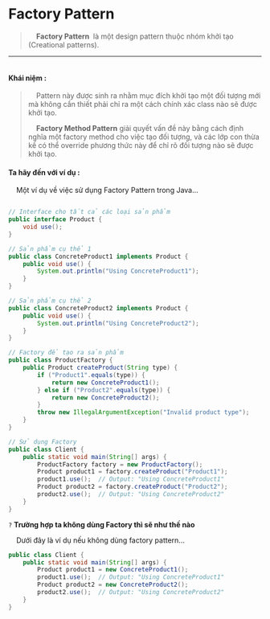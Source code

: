 # Factory Pattern

>     **Factory Pattern**  là một design pattern thuộc nhóm khởi tạo (Creational patterns).

---

<img title="Factory Pattern" src="https://refactoring.guru/images/patterns/content/factory-method/factory-method-en.png?id=cfa26f33dc8473e803fadae0d262100a" alt="" data-align="center" style="zoom:100%;">

#### Khái niệm :

>     Pattern này được sinh ra nhằm mục đích khởi tạo một đối tượng mới mà không cần thiết phải chỉ ra một cách chính xác class nào sẽ được khởi tạo.
> 
>     **Factory Method Pattern** giải quyết vấn đề này bằng cách định nghĩa một factory method cho việc tạo đối tượng, và các lớp con thừa kế có thể override phương thức này để chỉ rõ đối tượng nào sẽ được khởi tạo.

#### Ta hãy đến với ví dụ :

    Một ví dụ về việc sử dụng Factory Pattern trong Java...  

```java

// Interface cho tất cả các loại sản phẩm
public interface Product {
    void use();
}

// Sản phẩm cụ thể 1
public class ConcreteProduct1 implements Product {
    public void use() {
        System.out.println("Using ConcreteProduct1");
    }
}

// Sản phẩm cụ thể 2
public class ConcreteProduct2 implements Product {
    public void use() {
        System.out.println("Using ConcreteProduct2");
    }
}

// Factory để tạo ra sản phẩm
public class ProductFactory {
    public Product createProduct(String type) {
        if ("Product1".equals(type)) {
            return new ConcreteProduct1();
        } else if ("Product2".equals(type)) {
            return new ConcreteProduct2();
        }
        throw new IllegalArgumentException("Invalid product type");
    }
}

// Sử dụng Factory
public class Client {
    public static void main(String[] args) {
        ProductFactory factory = new ProductFactory();
        Product product1 = factory.createProduct("Product1");
        product1.use();  // Output: "Using ConcreteProduct1"
        Product product2 = factory.createProduct("Product2");
        product2.use();  // Output: "Using ConcreteProduct2"
    }
}


```


`?` **Trường hợp ta không dùng Factory thì sẽ như thế nào**

    Dưới đây là ví dụ nếu không dùng factory pattern...

```java
public class Client {
    public static void main(String[] args) {
        Product product1 = new ConcreteProduct1();
        product1.use();  // Output: "Using ConcreteProduct1"
        Product product2 = new ConcreteProduct2();
        product2.use();  // Output: "Using ConcreteProduct2"
    }
}


```
